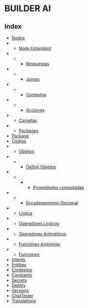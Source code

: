 # BUILDER AI

## Index
- [Nodos](./Nodes.md)
- - [Nodo Estandard](./Nodes.md#nodo-estandard)
- - - [Respuestas](./Nodes.md#respuestas)
- - - [Jumps](./Nodes.md#jumps)
- - - [Contextos](./Nodes.md#contextos)
- - - [Acciones](./Nodes.md#actions)
- - [Carpetas](./Nodes.md#carpetas)
- - [Packages](./Nodes.md#packages)
- [Package](./Package.md#package)
- [Código](./Code.md#code)
- - [Objetos](./Code.md#objetos)
- - - [Definir Objetos](./Code.md#definir-objetos)
- - - - [Propiedades computadas](./Code.md#propiedades-computadas)
- - - [Encadenamiento Opcional](./Code.md#encadenamiento-opcional)
- - [Lógica](./Code.md#lógica)
- - [Operadores Lógicos](./Code.md#operadores-lógicos)
- - [Operadores Aritméticos](./Code.md#operadores-aritméticos)
- - [Funciones Anónimas](./Code.md#funciones-anónimas)
- - [Funciones](./Code.md#funciones)
- [Intents](./Intents.md#intents)
- [Entities](./Entities.md#entities)
- [Contextos](./Contexts.md#contextos)
- [Constants](./Constants.md#constantes)
- [Secrets](./Secrets.md#secrets)
- [Deploy](./Deploy.md#deploy)
- [Versions](./Versions.md#versions)
- [ChatTester](./ChatTester.md#chat-tester)
- [Translations](./Translation.md#translations)
